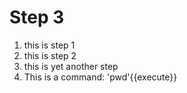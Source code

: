 # Step 3
1. this is step 1
2. this is step 2
3. this is yet another step
4. This is a command: 'pwd'{{execute}}